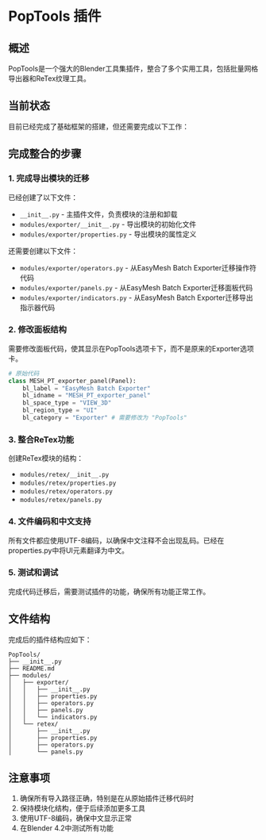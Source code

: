 # PopTools 插件

## 概述
PopTools是一个强大的Blender工具集插件，整合了多个实用工具，包括批量网格导出器和ReTex纹理工具。

## 当前状态
目前已经完成了基础框架的搭建，但还需要完成以下工作：

## 完成整合的步骤

### 1. 完成导出模块的迁移
已经创建了以下文件：
- `__init__.py` - 主插件文件，负责模块的注册和卸载
- `modules/exporter/__init__.py` - 导出模块的初始化文件
- `modules/exporter/properties.py` - 导出模块的属性定义

还需要创建以下文件：
- `modules/exporter/operators.py` - 从EasyMesh Batch Exporter迁移操作符代码
- `modules/exporter/panels.py` - 从EasyMesh Batch Exporter迁移面板代码
- `modules/exporter/indicators.py` - 从EasyMesh Batch Exporter迁移导出指示器代码

### 2. 修改面板结构
需要修改面板代码，使其显示在PopTools选项卡下，而不是原来的Exporter选项卡。

```python
# 原始代码
class MESH_PT_exporter_panel(Panel):
    bl_label = "EasyMesh Batch Exporter"
    bl_idname = "MESH_PT_exporter_panel"
    bl_space_type = "VIEW_3D"
    bl_region_type = "UI"
    bl_category = "Exporter" # 需要修改为 "PopTools"
```

### 3. 整合ReTex功能
创建ReTex模块的结构：
- `modules/retex/__init__.py`
- `modules/retex/properties.py`
- `modules/retex/operators.py`
- `modules/retex/panels.py`

### 4. 文件编码和中文支持
所有文件都应使用UTF-8编码，以确保中文注释不会出现乱码。已经在properties.py中将UI元素翻译为中文。

### 5. 测试和调试
完成代码迁移后，需要测试插件的功能，确保所有功能正常工作。

## 文件结构
完成后的插件结构应如下：

```
PopTools/
├── __init__.py
├── README.md
├── modules/
│   ├── exporter/
│   │   ├── __init__.py
│   │   ├── properties.py
│   │   ├── operators.py
│   │   ├── panels.py
│   │   └── indicators.py
│   └── retex/
│       ├── __init__.py
│       ├── properties.py
│       ├── operators.py
│       └── panels.py
```

## 注意事项
1. 确保所有导入路径正确，特别是在从原始插件迁移代码时
2. 保持模块化结构，便于后续添加更多工具
3. 使用UTF-8编码，确保中文显示正常
4. 在Blender 4.2中测试所有功能